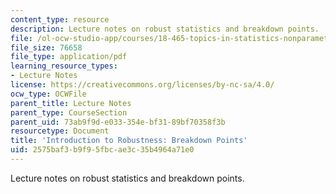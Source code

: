 ```yaml
---
content_type: resource
description: Lecture notes on robust statistics and breakdown points.
file: /ol-ocw-studio-app/courses/18-465-topics-in-statistics-nonparametrics-and-robustness-spring-2005/2575baf3b9f95fbcae3c35b4964a71e0_breakdown.pdf
file_size: 76658
file_type: application/pdf
learning_resource_types:
- Lecture Notes
license: https://creativecommons.org/licenses/by-nc-sa/4.0/
ocw_type: OCWFile
parent_title: Lecture Notes
parent_type: CourseSection
parent_uid: 73ab9f9d-e033-354e-bf31-89bf70358f3b
resourcetype: Document
title: 'Introduction to Robustness: Breakdown Points'
uid: 2575baf3-b9f9-5fbc-ae3c-35b4964a71e0
---
```

Lecture notes on robust statistics and breakdown points.